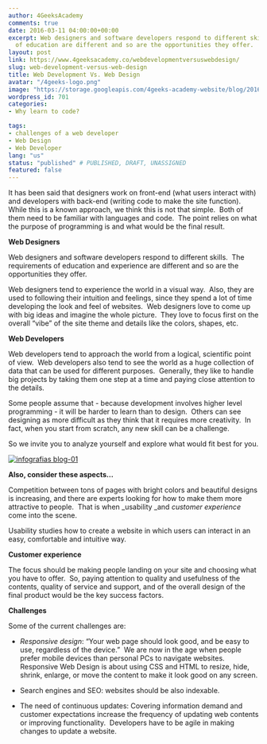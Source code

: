 ```yaml
---
author: 4GeeksAcademy
comments: true
date: 2016-03-11 04:00:00+00:00
excerpt: Web designers and software developers respond to different skills. The requirements
  of education are different and so are the opportunities they offer.
layout: post
link: https://www.4geeksacademy.co/webdevelopmentversuswebdesign/
slug: web-development-versus-web-design
title: Web Development Vs. Web Design
avatar: "/4geeks-logo.png"
image: "https://storage.googleapis.com/4geeks-academy-website/blog/2016/03/development-vs-design-1024x622.png"
wordpress_id: 701
categories:
- Why learn to code?

tags:
- challenges of a web developer
- Web Design
- Web Developer
lang: "us"
status: "published" # PUBLISHED, DRAFT, UNASSIGNED
featured: false
---
```


It has been said that designers work on front-end (what users interact with) and developers with back-end (writing code to make the site function).  While this is a known approach, we think this is not that simple.  Both of them need to be familiar with languages and code.  The point relies on what the purpose of programming is and what would be the final result.

**Web Designers**

Web designers and software developers respond to different skills.  The requirements of education and experience are different and so are the opportunities they offer.

Web designers tend to experience the world in a visual way.  Also, they are used to following their intuition and feelings, since they spend a lot of time developing the look and feel of websites.  Web designers love to come up with big ideas and imagine the whole picture.  They love to focus first on the overall “vibe” of the site theme and details like the colors, shapes, etc.

**Web Developers**

Web developers tend to approach the world from a logical, scientific point of view.  Web developers also tend to see the world as a huge collection of data that can be used for different purposes.  Generally, they like to handle big projects by taking them one step at a time and paying close attention to the details.

Some people assume that - because development involves higher level programming - it will be harder to learn than to design.  Others can see designing as more difficult as they think that it requires more creativity.  In fact, when you start from scratch, any new skill can be a challenge.

So we invite you to analyze yourself and explore what would fit best for you.

[![infografias blog-01](https://storage.googleapis.com/4geeks-academy-website/blog/2016/03/infografias-blog-01-353x1024-1.png)](https://storage.googleapis.com/4geeks-academy-website/blog/2016/03/infografias-blog-01.png)

**Also, consider these aspects…**

Competition between tons of pages with bright colors and beautiful designs is increasing, and there are experts looking for how to make them more attractive to people.  That is when _usability _and _customer experience_ come into the scene.

Usability studies how to create a website in which users can interact in an easy, comfortable and intuitive way.

**Customer experience**

The focus should be making people landing on your site and choosing what you have to offer.  So, paying attention to quality and usefulness of the contents, quality of service and support, and of the overall design of the final product would be the key success factors.

**Challenges**

Some of the current challenges are:



 	
  * _Responsive design_: “Your web page should look good, and be easy to use, regardless of the device.”  We are now in the age when people prefer mobile devices than personal PCs to navigate websites.  Responsive Web Design is about using CSS and HTML to resize, hide, shrink, enlarge, or move the content to make it look good on any screen.

 	
  * Search engines and SEO: websites should be also indexable.

 	
  * The need of continuous updates: Covering information demand and customer expectations increase the frequency of updating web contents or improving functionality.  Developers have to be agile in making changes to update a website.


